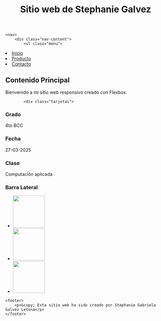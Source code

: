 <!DOCTYPE html>
<html lang="es">
<head>
    <meta charset="UTF-8">
    <meta name="viewport" content="width=device-width, initial-scale=1.0">
    <title>Página con Flexbox</title>
    <link rel="stylesheet" href="proyectofinal.css">
</head>
<body>
    <header>
        <h1>Sitio web de Stephanie Galvez</h1>
    </header>

    <nav>
        <div class="nav-content">
            <ul class="menu">
<li><a href="">Inicio</a></li>
<li><a href="">Producto</a></li>
<li><a href="">Contacto</a></li>
            </ul>
        </div>
    </nav>
    <main class="main-content">
        <article class="principal">
    <h2>Contenido Principal</h2>
    <p>Bienvenido a mi sitio web responsivo creado con Flexbox.</p>
            
            <div class="tarjetas">
<div class="tarjeta">
                    <h3>Grado</h3>
                    <p>4to BCC</p>
                </div>
                <div class="tarjeta">
                    <h3>Fecha</h3>
                    <p>27-03-2025</p>
                </div>
                <div class="tarjeta">
                    <h3>Clase</h3>
                    <p>Computación aplicada</p>
                </div>
            </div>
        </article>
            <aside class="sidebar">
            <h3>Barra Lateral</h3>
            <ul>
                <li><img src="https://i.pinimg.com/originals/08/5a/3a/085a3aabbda24d9e7d6646a72de1fe08.gif" height="100px"></li>
                <li><img src="https://i.pinimg.com/originals/54/19/c9/5419c9ce3ffade43b2837daa2c96b1d9.gif" height="100px"></li>
                <li><img src="https://mir-s3-cdn-cf.behance.net/project_modules/1400/98771279888985.5cd184f5eb496.gif" height="100px"></li>
            </ul>
        </aside>
    </main>

    <footer>
        <p>&copy; Esta sitio web ha sido creado por Stephanie Gabriela Galvez Letona</p>
    </footer>
</body>
</html>
